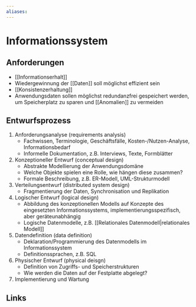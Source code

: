 ```yaml
---
aliases: 
---
```

# Informationssystem 
## Anforderungen
- [[Informationserhalt]]
- Wiedergewinnung der [[Daten]] soll möglichst effizient sein
- [[Konsistenzerhaltung]]
- Anwendungsdaten sollen möglichst redundanzfrei gespeichert werden, um Speicherplatz zu sparen und [[Anomalien]] zu vermeiden

## Entwurfsprozess
1. Anforderungsanalyse (requirements analysis)
	- Fachwissen, Terminologie, Geschäftsfälle, Kosten-/Nutzen-Analyse, Informationsbedarf
	- Informelle Dokumentation, z.B. Interviews, Texte, Formblätter
2. Konzeptioneller Entwurf (conceptual design)
	- Abstrakte Modellierung der Anwendungsdomäne
	- Welche Objekte spielen eine Rolle, wie hängen diese zusammen?
	- Formale Beschreibung, z.B. ER-Modell, UML-Strukturmodell
3. Verteilungsentwurf (distributed system design)
	- Fragmentierung der Daten, Synchronisation und Replikation
4. Logischer Entwurf (logical design)
	- Abbildung des konzeptionellen Modells auf Konzepte des eingesetzten Informationssystems, implementierungsspezifisch, aber geräteunabhängig
	- Logische Datenmodelle, z.B. [[Relationales Datenmodell|relationales Modell]]
5. Datendefinition (data definition)
	- Deklaration/Programmierung des Datenmodells im Informationssystem
	- Definitionssprachen, z.B. SQL
6. Physischer Entwurf (physical deisgn)
	- Definition von Zugriffs- und Speicherstrukturen
	- Wie werden die Daten auf der Festplatte abgelegt?
7. Implementierung und Wartung
## Links